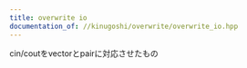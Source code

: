 ```yaml
---
title: overwrite io
documentation_of: //kinugoshi/overwrite/overwrite_io.hpp
---
```


cin/coutをvectorとpairに対応させたもの